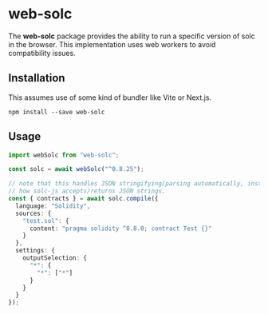 # web-solc

The **web-solc** package provides the ability to run a specific version of solc
in the browser. This implementation uses web workers to avoid compatibility
issues.

## Installation

This assumes use of some kind of bundler like Vite or Next.js.

```console
npm install --save web-solc
```


## Usage

```typescript
import webSolc from "web-solc";

const solc = await webSolc("^0.8.25");

// note that this handles JSON stringifying/parsing automatically, instead of
// how solc-js accepts/returns JSON strings.
const { contracts } = await solc.compile({
  language: "Solidity",
  sources: {
    "test.sol": {
      content: "pragma solidity ^0.8.0; contract Test {}"
    }
  },
  settings: {
    outputSelection: {
      "*": {
        "*": ["*"]
      }
    }
  }
});
```
